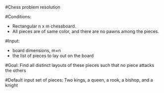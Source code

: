 #Chess problem resolution

#Conditions:
 * Rectangular n x m chessboard.
 * All pieces are of same color, and there are no pawns among the pieces.

#Input:
 * board dimensions, m×n
 * the list of pieces to lay out on the board

#Goal:
Find all distinct layouts of these pieces such that no piece attacks the others

#Default input set of pieces:
Two kings, a queen, a rook, a bishop, and a knight
